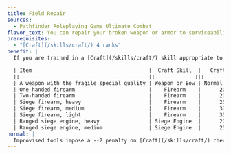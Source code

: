 ```yaml
---
title: Field Repair
sources:
  - Pathfinder Roleplaying Game Ultimate Combat
flavor_text: You can repair your broken weapon or armor to serviceability even without the benefits of artisan tools.
prerequisites:
  - "[Craft](/skills/craft/) 4 ranks"
benefit: |
  If you are trained in a [Craft](/skills/craft/) skill appropriate to a broken item, you can repair that item with no raw material cost and no penalty on your [Craft](/skills/craft/) skill check for using improvised tools. If you spend a day, the item regains 1 hit point plus one-quarter of its original hit points. Alternatively, if the item gained the broken condition because it is a firearm that has misfired or a siege engine that suffered a mishap, or has the broken condition because it has the fragile weapon quality (or some similar quality), you can make a [Craft](/skills/craft/) check with the DC it takes to craft that item (see the table below). If the check succeeds, the item loses the broken condition.

  | Item                                      |  Craft Skill  |   Craft DC    |
  |:------------------------------------------|:-------------:|:-------------:|
  | A weapon with the fragile special quality | Weapon or Bow | Normal DC --5 |
  | One-handed firearm                        |    Firearm    |      20       |
  | Two-handed firearm                        |    Firearm    |      20       |
  | Siege firearm, heavy                      |    Firearm    |      25       |
  | Siege firearm, medium                     |    Firearm    |      30       |
  | Siege firearm, light                      |    Firearm    |      35       |
  | Ranged siege engine, heavy                | Siege Engine  |      20       |
  | Ranged siege engine, medium               | Siege Engine  |      25       |
normal: |
  Improvised tools impose a --2 penalty on [Craft](/skills/craft/) checks. Items require raw materials to repair.
---
```


